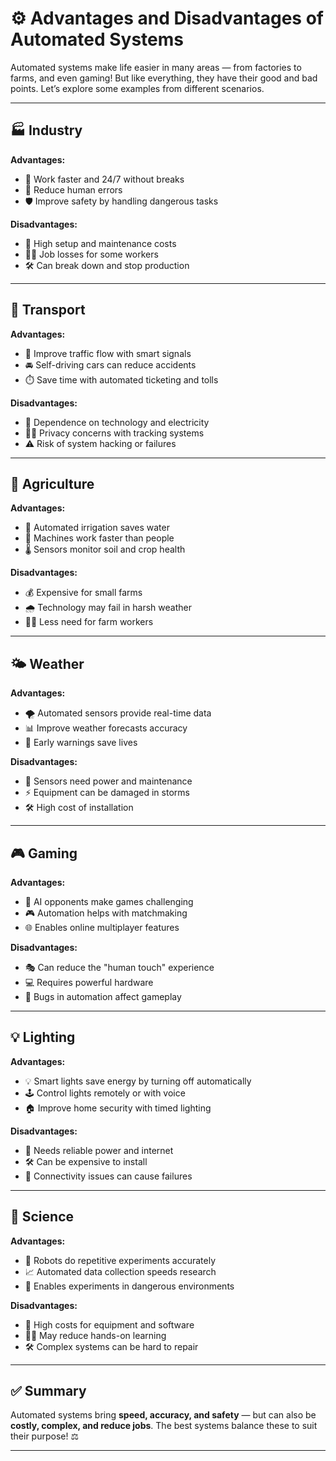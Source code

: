 # ⚙️ Advantages and Disadvantages of Automated Systems

Automated systems make life easier in many areas — from factories to farms, and even gaming! But like everything, they have their good and bad points. Let’s explore some examples from different scenarios.

---

## 🏭 Industry

**Advantages:**
- 🤖 Work faster and 24/7 without breaks
- 🔧 Reduce human errors
- 🛡️ Improve safety by handling dangerous tasks

**Disadvantages:**
- 💸 High setup and maintenance costs
- 👷‍♂️ Job losses for some workers
- 🛠️ Can break down and stop production

---

## 🚗 Transport

**Advantages:**
- 🚦 Improve traffic flow with smart signals
- 🚘 Self-driving cars can reduce accidents
- ⏱️ Save time with automated ticketing and tolls

**Disadvantages:**
- 🔌 Dependence on technology and electricity
- 🕵️‍♂️ Privacy concerns with tracking systems
- ⚠️ Risk of system hacking or failures

---

## 🌾 Agriculture

**Advantages:**
- 🌱 Automated irrigation saves water
- 🚜 Machines work faster than people
- 🌡️ Sensors monitor soil and crop health

**Disadvantages:**
- 💰 Expensive for small farms
- 🌧️ Technology may fail in harsh weather
- 👩‍🌾 Less need for farm workers

---

## 🌤️ Weather

**Advantages:**
- 🌪️ Automated sensors provide real-time data
- 📊 Improve weather forecasts accuracy
- 🚨 Early warnings save lives

**Disadvantages:**
- 🔋 Sensors need power and maintenance
- ⚡ Equipment can be damaged in storms
- 🛠️ High cost of installation

---

## 🎮 Gaming

**Advantages:**
- 🤖 AI opponents make games challenging
- 🎮 Automation helps with matchmaking
- 🌐 Enables online multiplayer features

**Disadvantages:**
- 🎭 Can reduce the "human touch" experience
- 💻 Requires powerful hardware
- 🐞 Bugs in automation affect gameplay

---

## 💡 Lighting

**Advantages:**
- 💡 Smart lights save energy by turning off automatically
- 🕹️ Control lights remotely or with voice
- 🏠 Improve home security with timed lighting

**Disadvantages:**
- 🔌 Needs reliable power and internet
- 🛠️ Can be expensive to install
- 📶 Connectivity issues can cause failures

---

## 🔬 Science

**Advantages:**
- 🧪 Robots do repetitive experiments accurately
- 📈 Automated data collection speeds research
- 🤖 Enables experiments in dangerous environments

**Disadvantages:**
- 💸 High costs for equipment and software
- 👩‍🔬 May reduce hands-on learning
- 🛠️ Complex systems can be hard to repair

---

## ✅ Summary

Automated systems bring **speed, accuracy, and safety** — but can also be **costly, complex, and reduce jobs**. The best systems balance these to suit their purpose! ⚖️

---


